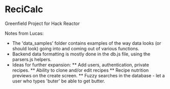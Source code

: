 # ReciCalc
Greenfield Project for Hack Reactor

Notes from Lucas: 
* The 'data_samples' folder contains examples of the way data looks (or should look) going into and coming out of various functions.
* Backend data formatting is mostly done in the db.js file, using the parsers.js helpers.
* Ideas for further expansion:
** Add users, authentication, private recipes.
** Ability to clone and/or edit recipes
** Recipe nutrition previews on the create screen.
** Fuzzy searches in the database - let a user who types 'buter' be able to get butter.